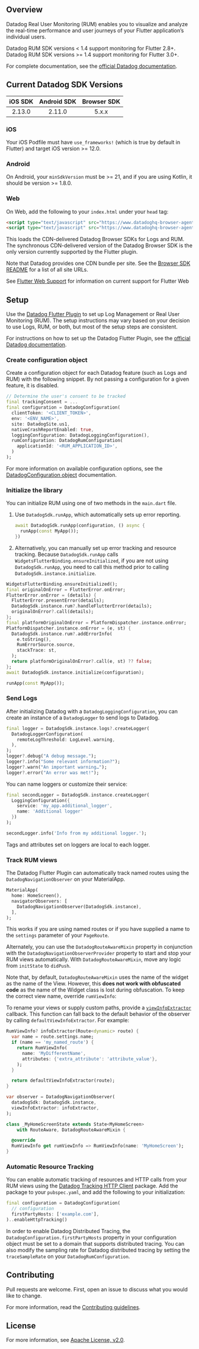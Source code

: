 ## Overview

Datadog Real User Monitoring (RUM) enables you to visualize and analyze the real-time performance and user journeys of your Flutter application’s individual users.

Datadog RUM SDK versions < 1.4 support monitoring for Flutter 2.8+.
Datadog RUM SDK versions >= 1.4 support monitoring for Flutter 3.0+.

For complete documentation, see the [official Datadog documentation][11].

## Current Datadog SDK Versions

[//]: # (SDK Table)

| iOS SDK | Android SDK | Browser SDK |
| :-----: | :---------: | :---------: |
| 2.13.0 | 2.11.0 | 5.x.x |

[//]: # (End SDK Table)

### iOS

Your iOS Podfile must have `use_frameworks!` (which is true by default in Flutter) and target iOS version >= 12.0.

### Android

On Android, your `minSdkVersion` must be >= 21, and if you are using Kotlin, it should be version >= 1.8.0.

### Web

On Web, add the following to your `index.html` under your `head` tag:

```html
<script type="text/javascript" src="https://www.datadoghq-browser-agent.com/us1/v5/datadog-logs.js"></script> 
<script type="text/javascript" src="https://www.datadoghq-browser-agent.com/us1/v5/datadog-rum-slim.js"></script> 
```

This loads the CDN-delivered Datadog Browser SDKs for Logs and RUM. The synchronous CDN-delivered version of the Datadog Browser SDK is the only version currently supported by the Flutter plugin.

Note that Datadog provides one CDN bundle per site. See the [Browser SDK README](https://github.com/DataDog/browser-sdk/#cdn-bundles) for a list of all site URLs.

See [Flutter Web Support](#web_support) for information on current support for Flutter Web

## Setup

Use the [Datadog Flutter Plugin][1] to set up Log Management or Real User Monitoring (RUM). The setup instructions may vary based on your decision to use Logs, RUM, or both, but most of the setup steps are consistent.

For instructions on how to set up the Datadog Flutter Plugin, see the [official Datadog documentation][11].


### Create configuration object

Create a configuration object for each Datadog feature (such as Logs and RUM) with the following snippet. By not passing a configuration for a given feature, it is disabled.

```dart
// Determine the user's consent to be tracked
final trackingConsent = ...
final configuration = DatadogConfiguration(
  clientToken: '<CLIENT_TOKEN>',
  env: '<ENV_NAME>',
  site: DatadogSite.us1,
  nativeCrashReportEnabled: true,
  loggingConfiguration: DatadogLoggingConfiguration(),
  rumConfiguration: DatadogRumConfiguration(
    applicationId: '<RUM_APPLICATION_ID>',
  )
);
```

For more information on available configuration options, see the [DatadogConfiguration object][8] documentation.

### Initialize the library

You can initialize RUM using one of two methods in the `main.dart` file.

1. Use `DatadogSdk.runApp`, which automatically sets up error reporting.

   ```dart
   await DatadogSdk.runApp(configuration, () async {
     runApp(const MyApp());
   })
   ```

2. Alternatively, you can manually set up error tracking and resource tracking. Because `DatadogSdk.runApp` calls `WidgetsFlutterBinding.ensureInitialized`, if you are not using `DatadogSdk.runApp`, you need to call this method prior to calling `DatadogSdk.instance.initialize`.

  ```dart
  WidgetsFlutterBinding.ensureInitialized();
  final originalOnError = FlutterError.onError;
  FlutterError.onError = (details) {
    FlutterError.presentError(details);
    DatadogSdk.instance.rum?.handleFlutterError(details);
    originalOnError?.call(details);
  };
  final platformOriginalOnError = PlatformDispatcher.instance.onError;
  PlatformDispatcher.instance.onError = (e, st) {
    DatadogSdk.instance.rum?.addErrorInfo(
      e.toString(),
      RumErrorSource.source,
      stackTrace: st,
    );
    return platformOriginalOnError?.call(e, st) ?? false;
  };
  await DatadogSdk.instance.initialize(configuration);

  runApp(const MyApp());
  ```

### Send Logs

After initializing Datadog with a `DatadogLoggingConfiguration`, you can create an instance of a `DatadogLogger` to send logs to Datadog.

```dart
final logger = DatadogSdk.instance.logs?.createLogger(
  DatadogLoggerConfiguration(
    remoteLogThreshold: LogLevel.warning,
  ),
);
logger?.debug("A debug message.");
logger?.info("Some relevant information?");
logger?.warn("An important warning…");
logger?.error("An error was met!");
```

You can name loggers or customize their service:

```dart
final secondLogger = DatadogSdk.instance.createLogger(
  LoggingConfiguration({
    service: 'my_app.additional_logger',
    name: 'Additional logger'
  })
);

secondLogger.info('Info from my additional logger.');
```

Tags and attributes set on loggers are local to each logger.

### Track RUM views

The Datadog Flutter Plugin can automatically track named routes using the `DatadogNavigationObserver` on your MaterialApp.

```dart
MaterialApp(
  home: HomeScreen(),
  navigatorObservers: [
    DatadogNavigationObserver(DatadogSdk.instance),
  ],
);
```

This works if you are using named routes or if you have supplied a name to the `settings` parameter of your `PageRoute`.

Alternately, you can use the `DatadogRouteAwareMixin` property in conjunction with the `DatadogNavigationObserverProvider` property to start and stop your RUM views automatically. With `DatadogRouteAwareMixin`, move any logic from `initState` to `didPush`.

Note that, by default, `DatadogRouteAwareMixin` uses the name of the widget as the name of the View. However, this **does not work with obfuscated code** as the name of the Widget class is lost during obfuscation. To keep the correct view name, override `rumViewInfo`:

To rename your views or supply custom paths, provide a [`viewInfoExtractor`][10] callback. This function can fall back to the default behavior of the observer by calling `defaultViewInfoExtractor`. For example:

```dart
RumViewInfo? infoExtractor(Route<dynamic> route) {
  var name = route.settings.name;
  if (name == 'my_named_route') {
    return RumViewInfo(
      name: 'MyDifferentName',
      attributes: {'extra_attribute': 'attribute_value'},
    );
  }

  return defaultViewInfoExtractor(route);
}

var observer = DatadogNavigationObserver(
  datadogSdk: DatadogSdk.instance,
  viewInfoExtractor: infoExtractor,
);
```


```dart
class _MyHomeScreenState extends State<MyHomeScreen>
    with RouteAware, DatadogRouteAwareMixin {

  @override
  RumViewInfo get rumViewInfo => RumViewInfo(name: 'MyHomeScreen');
}
```

### Automatic Resource Tracking

You can enable automatic tracking of resources and HTTP calls from your RUM views using the [Datadog Tracking HTTP Client][7] package. Add the package to your `pubspec.yaml`, and add the following to your initialization:

```dart
final configuration = DatadogConfiguration(
  // configuration
  firstPartyHosts: ['example.com'],
)..enableHttpTracking()
```

In order to enable Datadog Distributed Tracing, the `DatadogConfiguration.firstPartyHosts` property in your configuration object must be set to a domain that supports distributed tracing. You can also modify the sampling rate for Datadog distributed tracing by setting the `traceSampleRate` on your `DatadogRumConfiguration`.

## Contributing

Pull requests are welcome. First, open an issue to discuss what you would like to change.

For more information, read the [Contributing guidelines][4].

## License

For more information, see [Apache License, v2.0][5].

[1]: https://pub.dev/packages/datadog_flutter_plugin
[2]: https://app.datadoghq.com/rum/application/create
[3]: https://docs.datadoghq.com/account_management/api-app-keys/#client-tokens
[4]: https://github.com/DataDog/dd-sdk-flutter/blob/main/CONTRIBUTING.md
[5]: https://github.com/DataDog/dd-sdk-flutter/blob/main/LICENSE
[7]: https://pub.dev/packages/datadog_tracking_http_client
[8]: https://pub.dev/documentation/datadog_flutter_plugin/latest/datadog_flutter_plugin/DatadogConfiguration-class.html
[10]: https://pub.dev/documentation/datadog_flutter_plugin/latest/datadog_flutter_plugin/ViewInfoExtractor.html
[11]: https://docs.datadoghq.com/real_user_monitoring/mobile_and_tv_monitoring/setup/flutter/
